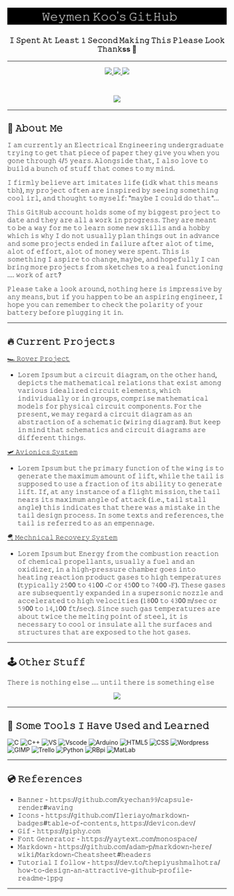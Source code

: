 <p align="center">
  <a href="https://youtu.be/xcaQ95P2-0M" target="_blank">
  <img src="https://github.com/WeymenKoo/WeymenKoo/blob/main/Stuff.png"/>
  </a>
</p>


<h3 align="center">𝙸 𝚂𝚙𝚎𝚗𝚝 𝙰𝚝 𝙻𝚎𝚊𝚜𝚝 𝟷 𝚂𝚎𝚌𝚘𝚗𝚍 𝙼𝚊𝚔𝚒𝚗𝚐 𝚃𝚑𝚒𝚜 𝙿𝚕𝚎𝚊𝚜𝚎 𝙻𝚘𝚘𝚔 𝚃𝚑𝚊𝚗𝚔ss 🍵</h3>

<hr> 

<p align="center">
  <a href="https://www.linkedin.com/in/weymenkoo/" target="_blank">
    <img height="30" src="https://img.shields.io/badge/linkedin-%230077B5.svg?style=for-the-badge&logo=linkedin&logoColor=white"/>
  </a>
  <a href="mailto:kchweymen@gmail.com" target="_blank">
    <img height="30" src="https://img.shields.io/badge/Gmail-D14836?style=for-the-badge&logo=gmail&logoColor=white"/>
  </a>
  <a href="https://www.youtube.com/watch?v=lpiB2wMc49g" target="_blank">
    <img height="30" src="https://img.shields.io/badge/Discord-%237289DA.svg?style=for-the-badge&logo=discord&logoColor=white"/>
  </a>
</p>

<br>

<p align="center">
  <a href="https://youtu.be/b9TE3226T-g">
  <img height="400" src="https://media.giphy.com/media/3ov9jVnbc2E7rCO0Ao/giphy.gif"/>
  </a>
</p>

<hr> 


## 📸 𝙰𝚋𝚘𝚞𝚝 𝙼𝚎 

𝙸 𝚊𝚖 𝚌𝚞𝚛𝚛𝚎𝚗𝚝𝚕𝚢 𝚊𝚗 𝙴𝚕𝚎𝚌𝚝𝚛𝚒𝚌𝚊𝚕 𝙴𝚗𝚐𝚒𝚗𝚎𝚎𝚛𝚒𝚗𝚐 𝚞𝚗𝚍𝚎𝚛𝚐𝚛𝚊𝚍𝚞𝚊𝚝𝚎 𝚝𝚛𝚢𝚒𝚗𝚐 𝚝𝚘 𝚐𝚎𝚝 𝚝𝚑𝚊𝚝 𝚙𝚒𝚎𝚌𝚎 𝚘𝚏 𝚙𝚊𝚙𝚎𝚛 𝚝𝚑𝚎𝚢 𝚐𝚒𝚟𝚎 𝚢𝚘𝚞 𝚠𝚑𝚎𝚗 𝚢𝚘𝚞 𝚐𝚘𝚗𝚎 𝚝𝚑𝚛𝚘𝚞𝚐𝚑 𝟺/𝟻 𝚢𝚎𝚊𝚛𝚜. 𝙰𝚕𝚘𝚗𝚐𝚜𝚒𝚍𝚎 𝚝𝚑𝚊𝚝, 𝙸 𝚊𝚕𝚜𝚘 𝚕𝚘𝚟𝚎 𝚝𝚘 𝚋𝚞𝚒𝚕𝚍 𝚊 𝚋𝚞𝚗𝚌𝚑 𝚘𝚏 𝚜𝚝𝚞𝚏𝚏 𝚝𝚑𝚊𝚝 𝚌𝚘𝚖𝚎𝚜 𝚝𝚘 𝚖𝚢 𝚖𝚒𝚗𝚍. 

𝙸 𝚏𝚒𝚛𝚖𝚕𝚢 𝚋𝚎𝚕𝚒𝚎𝚟𝚎 𝚊𝚛𝚝 𝚒𝚖𝚒𝚝𝚊𝚝𝚎𝚜 𝚕𝚒𝚏𝚎 (𝚒𝚍𝚔 𝚠𝚑𝚊𝚝 𝚝𝚑𝚒𝚜 𝚖𝚎𝚊𝚗𝚜 𝚝𝚋𝚑), 𝚖𝚢 𝚙𝚛𝚘𝚓𝚎𝚌𝚝 𝚘𝚏𝚝𝚎𝚗 𝚊𝚛𝚎 𝚒𝚗𝚜𝚙𝚒𝚛𝚎𝚍 𝚋𝚢 𝚜𝚎𝚎𝚒𝚗𝚐 𝚜𝚘𝚖𝚎𝚝𝚑𝚒𝚗𝚐 𝚌𝚘𝚘𝚕 𝚒𝚛𝚕, 𝚊𝚗𝚍 𝚝𝚑𝚘𝚞𝚐𝚑𝚝 𝚝𝚘 𝚖𝚢𝚜𝚎𝚕𝚏: "𝚖𝚊𝚢𝚋𝚎 𝙸 𝚌𝚘𝚞𝚕𝚍 𝚍𝚘 𝚝𝚑𝚊𝚝"...

𝚃𝚑𝚒𝚜 𝙶𝚒𝚝𝙷𝚞𝚋 𝚊𝚌𝚌𝚘𝚞𝚗𝚝 𝚑𝚘𝚕𝚍𝚜 𝚜𝚘𝚖𝚎 𝚘𝚏 𝚖𝚢 𝚋𝚒𝚐𝚐𝚎𝚜𝚝 𝚙𝚛𝚘𝚓𝚎𝚌𝚝 𝚝𝚘 𝚍𝚊𝚝𝚎 𝚊𝚗𝚍 𝚝𝚑𝚎𝚢 𝚊𝚛𝚎 𝚊𝚕𝚕 𝚊 𝚠𝚘𝚛𝚔 𝚒𝚗 𝚙𝚛𝚘𝚐𝚛𝚎𝚜𝚜. 𝚃𝚑𝚎𝚢 𝚊𝚛𝚎 𝚖𝚎𝚊𝚗𝚝 𝚝𝚘 𝚋𝚎 𝚊 𝚠𝚊𝚢 𝚏𝚘𝚛 𝚖𝚎 𝚝𝚘 𝚕𝚎𝚊𝚛𝚗 𝚜𝚘𝚖𝚎 𝚗𝚎𝚠 𝚜𝚔𝚒𝚕𝚕𝚜 𝚊𝚗𝚍 𝚊 𝚑𝚘𝚋𝚋𝚢 𝚠𝚑𝚒𝚌𝚑 𝚒𝚜 𝚠𝚑𝚢 𝙸 𝚍𝚘 𝚗𝚘𝚝 𝚞𝚜𝚞𝚊𝚕𝚕𝚢 𝚙𝚕𝚊𝚗 𝚝𝚑𝚒𝚗𝚐𝚜 𝚘𝚞𝚝 𝚒𝚗 𝚊𝚍𝚟𝚊𝚗𝚌𝚎 𝚊𝚗𝚍 𝚜𝚘𝚖𝚎 𝚙𝚛𝚘𝚓𝚎𝚌𝚝𝚜 𝚎𝚗𝚍𝚎𝚍 𝚒𝚗 𝚏𝚊𝚒𝚕𝚞𝚛𝚎 𝚊𝚏𝚝𝚎𝚛 𝚊𝚕𝚘𝚝 𝚘𝚏 𝚝𝚒𝚖𝚎, 𝚊𝚕𝚘𝚝 𝚘𝚏 𝚎𝚏𝚏𝚘𝚛𝚝, 𝚊𝚕𝚘𝚝 𝚘𝚏 𝚖𝚘𝚗𝚎𝚢 𝚠𝚎𝚛𝚎 𝚜𝚙𝚎𝚗𝚝. 𝚃𝚑𝚒𝚜 𝚒𝚜 𝚜𝚘𝚖𝚎𝚝𝚑𝚒𝚗𝚐 𝙸 𝚊𝚜𝚙𝚒𝚛𝚎 𝚝𝚘 𝚌𝚑𝚊𝚗𝚐𝚎, 𝚖𝚊𝚢𝚋𝚎, 𝚊𝚗𝚍 𝚑𝚘𝚙𝚎𝚏𝚞𝚕𝚕𝚢 𝙸 𝚌𝚊𝚗 𝚋𝚛𝚒𝚗𝚐 𝚖𝚘𝚛𝚎 𝚙𝚛𝚘𝚓𝚎𝚌𝚝𝚜 𝚏𝚛𝚘𝚖 𝚜𝚔𝚎𝚝𝚌𝚑𝚎𝚜 𝚝𝚘 𝚊 𝚛𝚎𝚊𝚕 𝚏𝚞𝚗𝚌𝚝𝚒𝚘𝚗𝚒𝚗𝚐 .... 𝚠𝚘𝚛𝚔 𝚘𝚏 𝚊𝚛𝚝?

𝙿𝚕𝚎𝚊𝚜𝚎 𝚝𝚊𝚔𝚎 𝚊 𝚕𝚘𝚘𝚔 𝚊𝚛𝚘𝚞𝚗𝚍, 𝚗𝚘𝚝𝚑𝚒𝚗𝚐 𝚑𝚎𝚛𝚎 𝚒𝚜 𝚒𝚖𝚙𝚛𝚎𝚜𝚜𝚒𝚟𝚎 𝚋𝚢 𝚊𝚗𝚢 𝚖𝚎𝚊𝚗𝚜, 𝚋𝚞𝚝 𝚒𝚏 𝚢𝚘𝚞 𝚑𝚊𝚙𝚙𝚎𝚗 𝚝𝚘 𝚋𝚎 𝚊𝚗 𝚊𝚜𝚙𝚒𝚛𝚒𝚗𝚐 𝚎𝚗𝚐𝚒𝚗𝚎𝚎𝚛, 𝙸 𝚑𝚘𝚙𝚎 𝚢𝚘𝚞 𝚌𝚊𝚗 𝚛𝚎𝚖𝚎𝚖𝚋𝚎𝚛 𝚝𝚘 𝚌𝚑𝚎𝚌𝚔 𝚝𝚑𝚎 𝚙𝚘𝚕𝚊𝚛𝚒𝚝𝚢 𝚘𝚏 𝚢𝚘𝚞𝚛 𝚋𝚊𝚝𝚝𝚎𝚛𝚢 𝚋𝚎𝚏𝚘𝚛𝚎 𝚙𝚕𝚞𝚐𝚐𝚒𝚗𝚐 𝚒𝚝 𝚒𝚗.

<hr>

## 🔥 𝙲𝚞𝚛𝚛𝚎𝚗𝚝 𝙿𝚛𝚘𝚓𝚎𝚌𝚝𝚜

[🏎️ 𝚁𝚘𝚟𝚎𝚛 𝙿𝚛𝚘𝚓𝚎𝚌𝚝](https://github.com/WeymenKoo/Rover-Project)
- 𝙻𝚘𝚛𝚎𝚖 𝙸𝚙𝚜𝚞𝚖 𝚋𝚞𝚝 𝚊 𝚌𝚒𝚛𝚌𝚞𝚒𝚝 𝚍𝚒𝚊𝚐𝚛𝚊𝚖, 𝚘𝚗 𝚝𝚑𝚎 𝚘𝚝𝚑𝚎𝚛 𝚑𝚊𝚗𝚍, 𝚍𝚎𝚙𝚒𝚌𝚝𝚜 𝚝𝚑𝚎 𝚖𝚊𝚝𝚑𝚎𝚖𝚊𝚝𝚒𝚌𝚊𝚕 𝚛𝚎𝚕𝚊𝚝𝚒𝚘𝚗𝚜 𝚝𝚑𝚊𝚝 𝚎𝚡𝚒𝚜𝚝 𝚊𝚖𝚘𝚗𝚐 𝚟𝚊𝚛𝚒𝚘𝚞𝚜 𝚒𝚍𝚎𝚊𝚕𝚒𝚣𝚎𝚍 𝚌𝚒𝚛𝚌𝚞𝚒𝚝 𝚎𝚕𝚎𝚖𝚎𝚗𝚝𝚜, 𝚠𝚑𝚒𝚌𝚑 𝚒𝚗𝚍𝚒𝚟𝚒𝚍𝚞𝚊𝚕𝚕𝚢 𝚘𝚛 𝚒𝚗 𝚐𝚛𝚘𝚞𝚙𝚜, 𝚌𝚘𝚖𝚙𝚛𝚒𝚜𝚎 𝚖𝚊𝚝𝚑𝚎𝚖𝚊𝚝𝚒𝚌𝚊𝚕 𝚖𝚘𝚍𝚎𝚕𝚜 𝚏𝚘𝚛 𝚙𝚑𝚢𝚜𝚒𝚌𝚊𝚕 𝚌𝚒𝚛𝚌𝚞𝚒𝚝 𝚌𝚘𝚖𝚙𝚘𝚗𝚎𝚗𝚝𝚜. 𝙵𝚘𝚛 𝚝𝚑𝚎 𝚙𝚛𝚎𝚜𝚎𝚗𝚝, 𝚠𝚎 𝚖𝚊𝚢 𝚛𝚎𝚐𝚊𝚛𝚍 𝚊 𝚌𝚒𝚛𝚌𝚞𝚒𝚝 𝚍𝚒𝚊𝚐𝚛𝚊𝚖 𝚊𝚜 𝚊𝚗 𝚊𝚋𝚜𝚝𝚛𝚊𝚌𝚝𝚒𝚘𝚗 𝚘𝚏 𝚊 𝚜𝚌𝚑𝚎𝚖𝚊𝚝𝚒𝚌 (𝚠𝚒𝚛𝚒𝚗𝚐 𝚍𝚒𝚊𝚐𝚛𝚊𝚖). 𝙱𝚞𝚝 𝚔𝚎𝚎𝚙 𝚒𝚗 𝚖𝚒𝚗𝚍 𝚝𝚑𝚊𝚝 𝚜𝚌𝚑𝚎𝚖𝚊𝚝𝚒𝚌𝚜 𝚊𝚗𝚍 𝚌𝚒𝚛𝚌𝚞𝚒𝚝 𝚍𝚒𝚊𝚐𝚛𝚊𝚖𝚜 𝚊𝚛𝚎 𝚍𝚒𝚏𝚏𝚎𝚛𝚎𝚗𝚝 𝚝𝚑𝚒𝚗𝚐𝚜. 

[🛩️ 𝙰𝚟𝚒𝚘𝚗𝚒𝚌𝚜 𝚂𝚢𝚜𝚝𝚎𝚖](https://github.com/WeymenKoo/Water-Rocket-Avionics)
- 𝙻𝚘𝚛𝚎𝚖 𝙸𝚙𝚜𝚞𝚖 𝚋𝚞𝚝 𝚝𝚑𝚎 𝚙𝚛𝚒𝚖𝚊𝚛𝚢 𝚏𝚞𝚗𝚌𝚝𝚒𝚘𝚗 𝚘𝚏 𝚝𝚑𝚎 𝚠𝚒𝚗𝚐 𝚒𝚜 𝚝𝚘 𝚐𝚎𝚗𝚎𝚛𝚊𝚝𝚎 𝚝𝚑𝚎 𝚖𝚊𝚡𝚒𝚖𝚞𝚖 𝚊𝚖𝚘𝚞𝚗𝚝 𝚘𝚏 𝚕𝚒𝚏𝚝, 𝚠𝚑𝚒𝚕𝚎 𝚝𝚑𝚎 𝚝𝚊𝚒𝚕 𝚒𝚜 𝚜𝚞𝚙𝚙𝚘𝚜𝚎𝚍 𝚝𝚘 𝚞𝚜𝚎 𝚊 𝚏𝚛𝚊𝚌𝚝𝚒𝚘𝚗 𝚘𝚏 𝚒𝚝𝚜 𝚊𝚋𝚒𝚕𝚒𝚝𝚢 𝚝𝚘 𝚐𝚎𝚗𝚎𝚛𝚊𝚝𝚎 𝚕𝚒𝚏𝚝. 𝙸𝚏, 𝚊𝚝 𝚊𝚗𝚢 𝚒𝚗𝚜𝚝𝚊𝚗𝚌𝚎 𝚘𝚏 𝚊 𝚏𝚕𝚒𝚐𝚑𝚝 𝚖𝚒𝚜𝚜𝚒𝚘𝚗, 𝚝𝚑𝚎 𝚝𝚊𝚒𝚕 𝚗𝚎𝚊𝚛𝚜 𝚒𝚝𝚜 𝚖𝚊𝚡𝚒𝚖𝚞𝚖 𝚊𝚗𝚐𝚕𝚎 𝚘𝚏 𝚊𝚝𝚝𝚊𝚌𝚔 (𝚒.𝚎., 𝚝𝚊𝚒𝚕 𝚜𝚝𝚊𝚕𝚕 𝚊𝚗𝚐𝚕𝚎) 𝚝𝚑𝚒𝚜 𝚒𝚗𝚍𝚒𝚌𝚊𝚝𝚎𝚜 𝚝𝚑𝚊𝚝 𝚝𝚑𝚎𝚛𝚎 𝚠𝚊𝚜 𝚊 𝚖𝚒𝚜𝚝𝚊𝚔𝚎 𝚒𝚗 𝚝𝚑𝚎 𝚝𝚊𝚒𝚕 𝚍𝚎𝚜𝚒𝚐𝚗 𝚙𝚛𝚘𝚌𝚎𝚜𝚜. 𝙸𝚗 𝚜𝚘𝚖𝚎 𝚝𝚎𝚡𝚝𝚜 𝚊𝚗𝚍 𝚛𝚎𝚏𝚎𝚛𝚎𝚗𝚌𝚎𝚜, 𝚝𝚑𝚎 𝚝𝚊𝚒𝚕 𝚒𝚜 𝚛𝚎𝚏𝚎𝚛𝚛𝚎𝚍 𝚝𝚘 𝚊𝚜 𝚊𝚗 𝚎𝚖𝚙𝚎𝚗𝚗𝚊𝚐𝚎.

[🪂 𝙼𝚎𝚌𝚑𝚗𝚒𝚌𝚊𝚕 𝚁𝚎𝚌𝚘𝚟𝚎𝚛𝚢 𝚂𝚢𝚜𝚝𝚎𝚖](https://github.com/WeymenKoo/Water-Rocket-Avionics)
- 𝙻𝚘𝚛𝚎𝚖 𝙸𝚙𝚜𝚞𝚖 𝚋𝚞𝚝 𝙴𝚗𝚎𝚛𝚐𝚢 𝚏𝚛𝚘𝚖 𝚝𝚑𝚎 𝚌𝚘𝚖𝚋𝚞𝚜𝚝𝚒𝚘𝚗 𝚛𝚎𝚊𝚌𝚝𝚒𝚘𝚗 𝚘𝚏 𝚌𝚑𝚎𝚖𝚒𝚌𝚊𝚕 𝚙𝚛𝚘𝚙𝚎𝚕𝚕𝚊𝚗𝚝𝚜, 𝚞𝚜𝚞𝚊𝚕𝚕𝚢 𝚊 𝚏𝚞𝚎𝚕 𝚊𝚗𝚍 𝚊𝚗 𝚘𝚡𝚒𝚍𝚒𝚣𝚎𝚛, 𝚒𝚗 𝚊 𝚑𝚒𝚐𝚑-𝚙𝚛𝚎𝚜𝚜𝚞𝚛𝚎 𝚌𝚑𝚊𝚖𝚋𝚎𝚛 𝚐𝚘𝚎𝚜 𝚒𝚗𝚝𝚘 𝚑𝚎𝚊𝚝𝚒𝚗𝚐 𝚛𝚎𝚊𝚌𝚝𝚒𝚘𝚗 𝚙𝚛𝚘𝚍𝚞𝚌𝚝 𝚐𝚊𝚜𝚎𝚜 𝚝𝚘 𝚑𝚒𝚐𝚑 𝚝𝚎𝚖𝚙𝚎𝚛𝚊𝚝𝚞𝚛𝚎𝚜 (𝚝𝚢𝚙𝚒𝚌𝚊𝚕𝚕𝚢 𝟸𝟻00 𝚝𝚘 𝟺𝟷00 ∘𝙲 𝚘𝚛 𝟺𝟻00 𝚝𝚘 𝟽𝟺00 ∘𝙵). 𝚃𝚑𝚎𝚜𝚎 𝚐𝚊𝚜𝚎𝚜 𝚊𝚛𝚎 𝚜𝚞𝚋𝚜𝚎𝚚𝚞𝚎𝚗𝚝𝚕𝚢 𝚎𝚡𝚙𝚊𝚗𝚍𝚎𝚍 𝚒𝚗 𝚊 𝚜𝚞𝚙𝚎𝚛𝚜𝚘𝚗𝚒𝚌 𝚗𝚘𝚣𝚣𝚕𝚎 𝚊𝚗𝚍 𝚊𝚌𝚌𝚎𝚕𝚎𝚛𝚊𝚝𝚎𝚍 𝚝𝚘 𝚑𝚒𝚐𝚑 𝚟𝚎𝚕𝚘𝚌𝚒𝚝𝚒𝚎𝚜 (𝟷𝟾00 𝚝𝚘 𝟺𝟹00 𝚖/𝚜𝚎𝚌 𝚘𝚛 𝟻𝟿00 𝚝𝚘 𝟷𝟺,𝟷00 𝚏𝚝/𝚜𝚎𝚌). 𝚂𝚒𝚗𝚌𝚎 𝚜𝚞𝚌𝚑 𝚐𝚊𝚜 𝚝𝚎𝚖𝚙𝚎𝚛𝚊𝚝𝚞𝚛𝚎𝚜 𝚊𝚛𝚎 𝚊𝚋𝚘𝚞𝚝 𝚝𝚠𝚒𝚌𝚎 𝚝𝚑𝚎 𝚖𝚎𝚕𝚝𝚒𝚗𝚐 𝚙𝚘𝚒𝚗𝚝 𝚘𝚏 𝚜𝚝𝚎𝚎𝚕, 𝚒𝚝 𝚒𝚜 𝚗𝚎𝚌𝚎𝚜𝚜𝚊𝚛𝚢 𝚝𝚘 𝚌𝚘𝚘𝚕 𝚘𝚛 𝚒𝚗𝚜𝚞𝚕𝚊𝚝𝚎 𝚊𝚕𝚕 𝚝𝚑𝚎 𝚜𝚞𝚛𝚏𝚊𝚌𝚎𝚜 𝚊𝚗𝚍 𝚜𝚝𝚛𝚞𝚌𝚝𝚞𝚛𝚎𝚜 𝚝𝚑𝚊𝚝 𝚊𝚛𝚎 𝚎𝚡𝚙𝚘𝚜𝚎𝚍 𝚝𝚘 𝚝𝚑𝚎 𝚑𝚘𝚝 𝚐𝚊𝚜𝚎𝚜.

<hr>

## 🕹️ 𝙾𝚝𝚑𝚎𝚛 𝚂𝚝𝚞𝚏𝚏

𝚃𝚑𝚎𝚛𝚎 𝚒𝚜 𝚗𝚘𝚝𝚑𝚒𝚗𝚐 𝚎𝚕𝚜𝚎 .... 𝚞𝚗𝚝𝚒𝚕 𝚝𝚑𝚎𝚛𝚎 𝚒𝚜 𝚜𝚘𝚖𝚎𝚝𝚑𝚒𝚗𝚐 𝚎𝚕𝚜𝚎

<p align="center">
  <a href="https://youtu.be/b9TE3226T-g">
  <img height="400" src="https://media.giphy.com/media/3oEduVhPTUAzqm03NS/giphy.gif"/>
  </a>
</p>

<hr>

## 💾 𝚂𝚘𝚖𝚎 𝚃𝚘𝚘𝚕𝚜 𝙸 𝙷𝚊𝚟𝚎 𝚄𝚜𝚎𝚍 𝚊𝚗𝚍 𝙻𝚎𝚊𝚛𝚗𝚎𝚍

<p align="left">
 <img src="https://cdn.jsdelivr.net/gh/devicons/devicon/icons/c/c-line.svg" alt="C" width="45" height="45"/>
<img src="https://cdn.jsdelivr.net/gh/devicons/devicon/icons/cplusplus/cplusplus-line.svg" alt="C++" width="45" height="45"/>
  <img src="https://cdn.jsdelivr.net/gh/devicons/devicon/icons/visualstudio/visualstudio-plain.svg" alt="VS" width="45" height="45"/>
  <img src="https://cdn.jsdelivr.net/gh/devicons/devicon/icons/vscode/vscode-original.svg" alt="Vscode" width="45" height="45"/>
    <img src="https://cdn.jsdelivr.net/gh/devicons/devicon/icons/arduino/arduino-original-wordmark.svg" alt="Arduino" width="45" height="45"/>

<img src="https://cdn.jsdelivr.net/gh/devicons/devicon/icons/html5/html5-plain.svg" alt="HTML5" width="45" height="45"/>
  <img src="https://cdn.jsdelivr.net/gh/devicons/devicon/icons/css3/css3-plain.svg" alt="CSS" width="45" height="45"/>
    <img src="https://cdn.jsdelivr.net/gh/devicons/devicon/icons/wordpress/wordpress-plain.svg" alt="Wordpress" width="45" height="45"/>
  <img src="https://cdn.jsdelivr.net/gh/devicons/devicon/icons/gimp/gimp-original.svg" alt="GIMP" width="45" height="45"/>
  <img src="https://cdn.jsdelivr.net/gh/devicons/devicon/icons/trello/trello-plain.svg" alt="Trello" width="45" height="45"/>

<img src="https://cdn.jsdelivr.net/gh/devicons/devicon/icons/python/python-original.svg" alt="Python" width="45" height="45"/>
<img src="https://cdn.jsdelivr.net/gh/devicons/devicon/icons/raspberrypi/raspberrypi-original.svg" alt="RBpi" width="45" height="45"/>
  <img src="https://cdn.jsdelivr.net/gh/devicons/devicon/icons/matlab/matlab-original.svg" alt="MatLab" width="45" height="45"/>

</p>

<hr>

## 💿 𝚁𝚎𝚏𝚎𝚛𝚎𝚗𝚌𝚎𝚜 

- 𝙱𝚊𝚗𝚗𝚎𝚛 - 𝚑𝚝𝚝𝚙𝚜://𝚐𝚒𝚝𝚑𝚞𝚋.𝚌𝚘𝚖/𝚔𝚢𝚎𝚌𝚑𝚊𝚗𝟿𝟿/𝚌𝚊𝚙𝚜𝚞𝚕𝚎-𝚛𝚎𝚗𝚍𝚎𝚛#𝚠𝚊𝚟𝚒𝚗𝚐
- 𝙸𝚌𝚘𝚗𝚜 - 𝚑𝚝𝚝𝚙𝚜://𝚐𝚒𝚝𝚑𝚞𝚋.𝚌𝚘𝚖/𝙸𝚕𝚎𝚛𝚒𝚊𝚢𝚘/𝚖𝚊𝚛𝚔𝚍𝚘𝚠𝚗-𝚋𝚊𝚍𝚐𝚎𝚜#𝚝𝚊𝚋𝚕𝚎-𝚘𝚏-𝚌𝚘𝚗𝚝𝚎𝚗𝚝𝚜, 𝚑𝚝𝚝𝚙𝚜://𝚍𝚎𝚟𝚒𝚌𝚘𝚗.𝚍𝚎𝚟/
- 𝙶𝚒𝚏 - 𝚑𝚝𝚝𝚙𝚜://𝚐𝚒𝚙𝚑𝚢.𝚌𝚘𝚖
- 𝙵𝚘𝚗𝚝 𝙶𝚎𝚗𝚎𝚛𝚊𝚝𝚘𝚛 - 𝚑𝚝𝚝𝚙𝚜://𝚢𝚊𝚢𝚝𝚎𝚡𝚝.𝚌𝚘𝚖/𝚖𝚘𝚗𝚘𝚜𝚙𝚊𝚌𝚎/
- 𝙼𝚊𝚛𝚔𝚍𝚘𝚠𝚗 - 𝚑𝚝𝚝𝚙𝚜://𝚐𝚒𝚝𝚑𝚞𝚋.𝚌𝚘𝚖/𝚊𝚍𝚊𝚖-𝚙/𝚖𝚊𝚛𝚔𝚍𝚘𝚠𝚗-𝚑𝚎𝚛𝚎/𝚠𝚒𝚔𝚒/𝙼𝚊𝚛𝚔𝚍𝚘𝚠𝚗-𝙲𝚑𝚎𝚊𝚝𝚜𝚑𝚎𝚎𝚝#𝚑𝚎𝚊𝚍𝚎𝚛𝚜
- 𝚃𝚞𝚝𝚘𝚛𝚒𝚊𝚕 𝙸 𝚏𝚘𝚕𝚕𝚘𝚠 - 𝚑𝚝𝚝𝚙𝚜://𝚍𝚎𝚟.𝚝𝚘/𝚝𝚑𝚎𝚙𝚒𝚢𝚞𝚜𝚑𝚖𝚊𝚕𝚑𝚘𝚝𝚛𝚊/𝚑𝚘𝚠-𝚝𝚘-𝚍𝚎𝚜𝚒𝚐𝚗-𝚊𝚗-𝚊𝚝𝚝𝚛𝚊𝚌𝚝𝚒𝚟𝚎-𝚐𝚒𝚝𝚑𝚞𝚋-𝚙𝚛𝚘𝚏𝚒𝚕𝚎-𝚛𝚎𝚊𝚍𝚖𝚎-𝟷𝚙𝚙𝚐

<hr>
